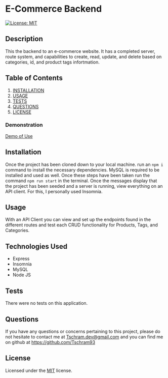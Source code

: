 
# E-Commerce Backend
[![License: MIT](https://img.shields.io/badge/License-MIT-yellow.svg)](https://opensource.org/licenses/MIT)

## Description

This the backend to an  e-commerce website. It has a completed server, route system, and capabilities to create, read, update, and delete based on categories, id, and product tags infortmation.

## Table of Contents

1. [INSTALLATION](#Installation)
2. [USAGE](#Usage)
3. [TESTS](#Tests)
4. [QUESTIONS](#Questions)
5. [LICENSE](#License)

### Demonstration
[Demo of Use](https://drive.google.com/file/d/1ZCgA1m1PEioLf6kDwFxJQ_v7-G2iYYq_/view)

## Installation

Once the project has been cloned down to your local machine. run an ```npm i``` command to install the necessary dependencies. MySQL is required to be installed and used as well. Once these steps have been taken run the command ```npm run start``` in the terminal.  Once the messages display that the project has been seeded and a server is running, view everything on an API client. For this, I personally used Insomnia.

## Usage

With an API Client you can view and set up the endpoints found in the different routes and test each CRUD functionality for Products, Tags, and Categories.

## Technologies Used
- Express
- Insomnia
- MySQL
- Node JS 


## Tests

There were no tests on this application.

## Questions

If you have any questions or concerns pertaining to this project, please do not hesitate to contact me at Tschram.dev@gmail.com and you can find me on github at https://github.com/Tschram93


## License

Licensed under the [MIT](https://opensource.org/licenses/MIT) license.
